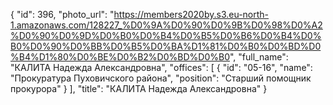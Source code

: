 {
    "id": 396,
    "photo_url": "https://members2020by.s3.eu-north-1.amazonaws.com/128227_%D0%9A%D0%90%D0%9B%D0%98%D0%A2%D0%90%D0%9D%D0%B0%D0%B4%D0%B5%D0%B6%D0%B4%D0%B0%D0%90%D0%BB%D0%B5%D0%BA%D1%81%D0%B0%D0%BD%D0%B4%D1%80%D0%BE%D0%B2%D0%BD%D0%B0",
    "full_name": "КАЛИТА Надежда Александровна",
    "offices": [
        {
            "id": "05-16",
            "name": "Прокуратура Пуховичского района",
            "position": "Старший помощник прокурора"
        }
    ],
    "title": "КАЛИТА Надежда Александровна"
}